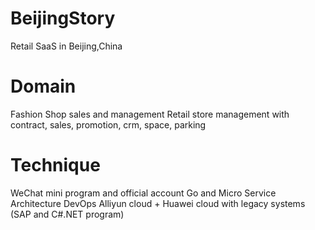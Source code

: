 # BeijingStory
Retail SaaS in Beijing,China

# Domain
  Fashion Shop sales and management 
  Retail store management with contract, sales, promotion, crm, space, parking
  
# Technique
  WeChat mini program and official account
  Go and Micro Service Architecture DevOps
  Alliyun cloud + Huawei cloud
      with legacy systems (SAP and C#.NET program)
